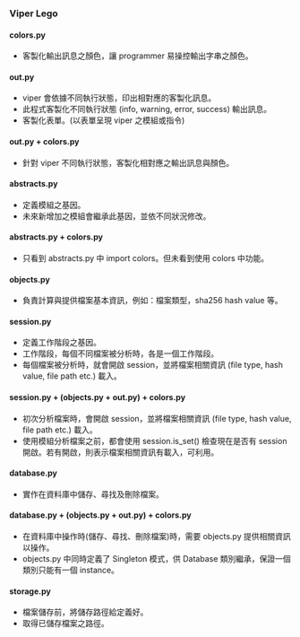 ### Viper Lego

#### colors.py

* 客製化輸出訊息之顏色，讓 programmer 易操控輸出字串之顏色。

#### out.py

* viper 會依據不同執行狀態，印出相對應的客製化訊息。
* 此程式客製化不同執行狀態 (info, warning, error, success) 輸出訊息。
* 客製化表單。(以表單呈現 viper 之模組或指令)

#### out.py + colors.py

* 針對 viper 不同執行狀態，客製化相對應之輸出訊息與顏色。

#### abstracts.py

* 定義模組之基因。
* 未來新增加之模組會繼承此基因，並依不同狀況修改。

#### abstracts.py + colors.py

* 只看到 abstracts.py 中 import colors。但未看到使用 colors 中功能。

#### objects.py

* 負責計算與提供檔案基本資訊，例如：檔案類型，sha256 hash value 等。

#### session.py

* 定義工作階段之基因。
* 工作階段，每個不同檔案被分析時，各是一個工作階段。
* 每個檔案被分析時，就會開啟 session，並將檔案相關資訊 (file type, hash value, file path etc.) 載入。

#### session.py + (objects.py + out.py) + colors.py
* 初次分析檔案時，會開啟 session，並將檔案相關資訊 (file type, hash value, file path etc.) 載入。
* 使用模組分析檔案之前，都會使用 session.is_set() 檢查現在是否有 session 開啟。若有開啟，則表示檔案相關資訊有載入，可利用。 

#### database.py
* 實作在資料庫中儲存、尋找及刪除檔案。

#### database.py + (objects.py + out.py) + colors.py
* 在資料庫中操作時(儲存、尋找、刪除檔案)時，需要 objects.py 提供相關資訊以操作。
* objects.py 中同時定義了 Singleton 模式，供 Database 類別繼承，保證一個類別只能有一個 instance。

#### storage.py
* 檔案儲存前，將儲存路徑給定義好。
* 取得已儲存檔案之路徑。
